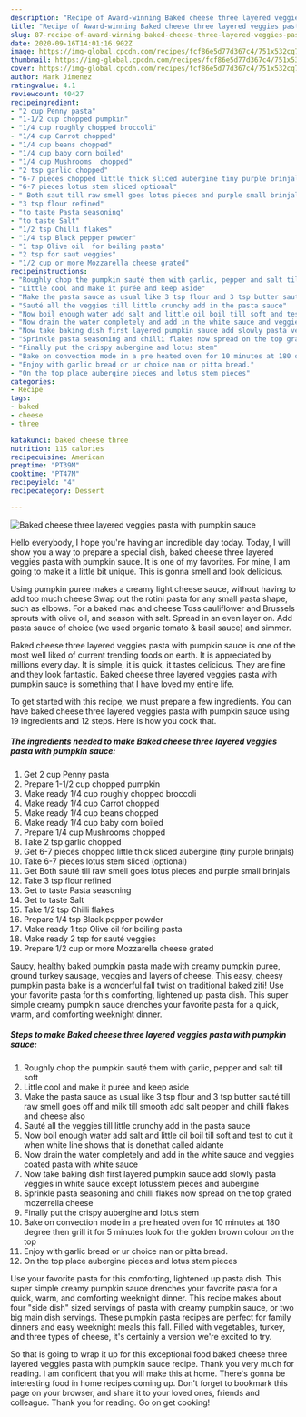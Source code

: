 ```yaml
---
description: "Recipe of Award-winning Baked cheese three layered veggies pasta with pumpkin sauce"
title: "Recipe of Award-winning Baked cheese three layered veggies pasta with pumpkin sauce"
slug: 87-recipe-of-award-winning-baked-cheese-three-layered-veggies-pasta-with-pumpkin-sauce
date: 2020-09-16T14:01:16.902Z
image: https://img-global.cpcdn.com/recipes/fcf86e5d77d367c4/751x532cq70/baked-cheese-three-layered-veggies-pasta-with-pumpkin-sauce-recipe-main-photo.jpg
thumbnail: https://img-global.cpcdn.com/recipes/fcf86e5d77d367c4/751x532cq70/baked-cheese-three-layered-veggies-pasta-with-pumpkin-sauce-recipe-main-photo.jpg
cover: https://img-global.cpcdn.com/recipes/fcf86e5d77d367c4/751x532cq70/baked-cheese-three-layered-veggies-pasta-with-pumpkin-sauce-recipe-main-photo.jpg
author: Mark Jimenez
ratingvalue: 4.1
reviewcount: 40427
recipeingredient:
- "2 cup Penny pasta"
- "1-1/2 cup chopped pumpkin"
- "1/4 cup roughly chopped broccoli"
- "1/4 cup Carrot chopped"
- "1/4 cup beans chopped"
- "1/4 cup baby corn boiled"
- "1/4 cup Mushrooms  chopped"
- "2 tsp garlic chopped"
- "6-7 pieces chopped little thick sliced aubergine tiny purple brinjals"
- "6-7 pieces lotus stem sliced optional"
- " Both saut till raw smell goes lotus pieces and purple small brinjals"
- "3 tsp flour refined"
- "to taste Pasta seasoning"
- "to taste Salt"
- "1/2 tsp Chilli flakes"
- "1/4 tsp Black pepper powder"
- "1 tsp Olive oil  for boiling pasta"
- "2 tsp for saut veggies"
- "1/2 cup or more Mozzarella cheese grated"
recipeinstructions:
- "Roughly chop the pumpkin sauté them with garlic, pepper and salt till soft"
- "Little cool and make it purée and keep aside"
- "Make the pasta sauce as usual like 3 tsp flour and 3 tsp butter sauté till raw smell goes off and milk till smooth add salt pepper and chilli flakes and cheese also"
- "Sauté all the veggies till little crunchy add in the pasta sauce"
- "Now boil enough water add salt and little oil boil till soft and test to cut it when white line shows that is donethat called aldante"
- "Now drain the water completely and add in the white sauce and veggies coated pasta with white sauce"
- "Now take baking dish first layered pumpkin sauce add slowly pasta veggies in white sauce except lotusstem pieces and aubergine"
- "Sprinkle pasta seasoning and chilli flakes now spread on the top grated mozerrella cheese"
- "Finally put the crispy aubergine and lotus stem"
- "Bake on convection mode in a pre heated oven for 10 minutes at 180 degree then grill it for 5 minutes look for the golden brown colour on the top"
- "Enjoy with garlic bread or ur choice nan or pitta bread."
- "On the top place aubergine pieces and lotus stem pieces"
categories:
- Recipe
tags:
- baked
- cheese
- three

katakunci: baked cheese three 
nutrition: 115 calories
recipecuisine: American
preptime: "PT39M"
cooktime: "PT47M"
recipeyield: "4"
recipecategory: Dessert

---
```



![Baked cheese three layered veggies pasta with pumpkin sauce](https://img-global.cpcdn.com/recipes/fcf86e5d77d367c4/751x532cq70/baked-cheese-three-layered-veggies-pasta-with-pumpkin-sauce-recipe-main-photo.jpg)

Hello everybody, I hope you're having an incredible day today. Today, I will show you a way to prepare a special dish, baked cheese three layered veggies pasta with pumpkin sauce. It is one of my favorites. For mine, I am going to make it a little bit unique. This is gonna smell and look delicious.

Using pumpkin puree makes a creamy light cheese sauce, without having to add too much cheese Swap out the rotini pasta for any small pasta shape, such as elbows. For a baked mac and cheese Toss cauliflower and Brussels sprouts with olive oil, and season with salt. Spread in an even layer on. Add pasta sauce of choice (we used organic tomato &amp; basil sauce) and simmer.

Baked cheese three layered veggies pasta with pumpkin sauce is one of the most well liked of current trending foods on earth. It is appreciated by millions every day. It is simple, it is quick, it tastes delicious. They are fine and they look fantastic. Baked cheese three layered veggies pasta with pumpkin sauce is something that I have loved my entire life.


To get started with this recipe, we must prepare a few ingredients. You can have baked cheese three layered veggies pasta with pumpkin sauce using 19 ingredients and 12 steps. Here is how you cook that.

<!--inarticleads1-->

##### The ingredients needed to make Baked cheese three layered veggies pasta with pumpkin sauce:

1. Get 2 cup Penny pasta
1. Prepare 1-1/2 cup chopped pumpkin
1. Make ready 1/4 cup roughly chopped broccoli
1. Make ready 1/4 cup Carrot chopped
1. Make ready 1/4 cup beans chopped
1. Make ready 1/4 cup baby corn boiled
1. Prepare 1/4 cup Mushrooms  chopped
1. Take 2 tsp garlic chopped
1. Get 6-7 pieces chopped little thick sliced aubergine (tiny purple brinjals)
1. Take 6-7 pieces lotus stem sliced (optional)
1. Get  Both sauté till raw smell goes lotus pieces and purple small brinjals
1. Take 3 tsp flour refined
1. Get to taste Pasta seasoning
1. Get to taste Salt
1. Take 1/2 tsp Chilli flakes
1. Prepare 1/4 tsp Black pepper powder
1. Make ready 1 tsp Olive oil  for boiling pasta
1. Make ready 2 tsp for sauté veggies
1. Prepare 1/2 cup or more Mozzarella cheese grated


Saucy, healthy baked pumpkin pasta made with creamy pumpkin puree, ground turkey sausage, veggies and layers of cheese. This easy, cheesy pumpkin pasta bake is a wonderful fall twist on traditional baked ziti! Use your favorite pasta for this comforting, lightened up pasta dish. This super simple creamy pumpkin sauce drenches your favorite pasta for a quick, warm, and comforting weeknight dinner. 

<!--inarticleads2-->

##### Steps to make Baked cheese three layered veggies pasta with pumpkin sauce:

1. Roughly chop the pumpkin sauté them with garlic, pepper and salt till soft
1. Little cool and make it purée and keep aside
1. Make the pasta sauce as usual like 3 tsp flour and 3 tsp butter sauté till raw smell goes off and milk till smooth add salt pepper and chilli flakes and cheese also
1. Sauté all the veggies till little crunchy add in the pasta sauce
1. Now boil enough water add salt and little oil boil till soft and test to cut it when white line shows that is donethat called aldante
1. Now drain the water completely and add in the white sauce and veggies coated pasta with white sauce
1. Now take baking dish first layered pumpkin sauce add slowly pasta veggies in white sauce except lotusstem pieces and aubergine
1. Sprinkle pasta seasoning and chilli flakes now spread on the top grated mozerrella cheese
1. Finally put the crispy aubergine and lotus stem
1. Bake on convection mode in a pre heated oven for 10 minutes at 180 degree then grill it for 5 minutes look for the golden brown colour on the top
1. Enjoy with garlic bread or ur choice nan or pitta bread.
1. On the top place aubergine pieces and lotus stem pieces


Use your favorite pasta for this comforting, lightened up pasta dish. This super simple creamy pumpkin sauce drenches your favorite pasta for a quick, warm, and comforting weeknight dinner. This recipe makes about four &#34;side dish&#34; sized servings of pasta with creamy pumpkin sauce, or two big main dish servings. These pumpkin pasta recipes are perfect for family dinners and easy weeknight meals this fall. Filled with vegetables, turkey, and three types of cheese, it&#39;s certainly a version we&#39;re excited to try. 

So that is going to wrap it up for this exceptional food baked cheese three layered veggies pasta with pumpkin sauce recipe. Thank you very much for reading. I am confident that you will make this at home. There's gonna be interesting food in home recipes coming up. Don't forget to bookmark this page on your browser, and share it to your loved ones, friends and colleague. Thank you for reading. Go on get cooking!
